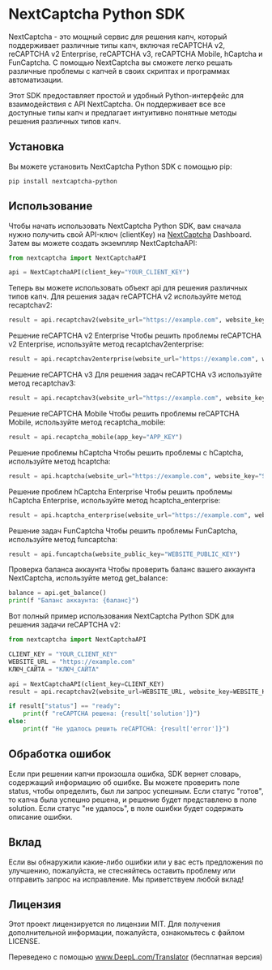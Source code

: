 # NextCaptcha Python SDK
NextCaptcha - это мощный сервис для решения капч, который поддерживает различные типы капч, включая reCAPTCHA v2,
reCAPTCHA v2 Enterprise, reCAPTCHA v3, reCAPTCHA Mobile, hCaptcha и FunCaptcha. С помощью NextCaptcha вы сможете легко
решать различные проблемы с капчей в своих скриптах и программах автоматизации.

Этот SDK предоставляет простой и удобный Python-интерфейс для взаимодействия с API NextCaptcha. Он поддерживает все
все доступные типы капч и предлагает интуитивно понятные методы решения различных типов капч.

## Установка

Вы можете установить NextCaptcha Python SDK с помощью pip:

```shell
pip install nextcaptcha-python
```

## Использование

Чтобы начать использовать NextCaptcha Python SDK, вам сначала нужно получить свой API-ключ (clientKey) на 
[NextCaptcha](https://dashboard.nextcaptcha.com) Dashboard. Затем вы можете создать экземпляр NextCaptchaAPI:

```python
from nextcaptcha import NextCaptchaAPI

api = NextCaptchaAPI(client_key="YOUR_CLIENT_KEY")
```

Теперь вы можете использовать объект api для решения различных типов капч.
Для решения задач reCAPTCHA v2 используйте метод recaptchav2:

```python
result = api.recaptchav2(website_url="https://example.com", website_key="SITE_KEY")
```

Решение reCAPTCHA v2 Enterprise
Чтобы решить проблемы reCAPTCHA v2 Enterprise, используйте метод recaptchav2enterprise:

```python
result = api.recaptchav2enterprise(website_url="https://example.com", website_key="SITE_KEY")
```

Решение reCAPTCHA v3
Для решения задач reCAPTCHA v3 используйте метод recaptchav3:

```python
result = api.recaptchav3(website_url="https://example.com", website_key="SITE_KEY")
```

Решение reCAPTCHA Mobile
Чтобы решить проблемы reCAPTCHA Mobile, используйте метод recaptcha_mobile:

```python
result = api.recaptcha_mobile(app_key="APP_KEY")
```

Решение проблемы hCaptcha
Чтобы решить проблемы с hCaptcha, используйте метод hcaptcha:

```python
result = api.hcaptcha(website_url="https://example.com", website_key="SITE_KEY")
```

Решение проблем hCaptcha Enterprise
Чтобы решить проблемы hCaptcha Enterprise, используйте метод hcaptcha_enterprise:

```python
result = api.hcaptcha_enterprise(website_url="https://example.com", website_key="SITE_KEY")
```

Решение задач FunCaptcha
Чтобы решить проблемы FunCaptcha, используйте метод funcaptcha:

```python
result = api.funcaptcha(website_public_key="WEBSITE_PUBLIC_KEY")
```

Проверка баланса аккаунта
Чтобы проверить баланс вашего аккаунта NextCaptcha, используйте метод get_balance:

```python
balance = api.get_balance()
print(f "Баланс аккаунта: {баланс}")
```

Вот полный пример использования NextCaptcha Python SDK для решения задачи reCAPTCHA v2:

```python
from nextcaptcha import NextCaptchaAPI

CLIENT_KEY = "YOUR_CLIENT_KEY"
WEBSITE_URL = "https://example.com"
КЛЮЧ_САЙТА = "КЛЮЧ_САЙТА"

api = NextCaptchaAPI(client_key=CLIENT_KEY)
result = api.recaptchav2(website_url=WEBSITE_URL, website_key=WEBSITE_KEY)

if result["status"] == "ready":
    print(f "reCAPTCHA решена: {result['solution']}")
else:
    print(f "Не удалось решить reCAPTCHA: {result['error']}")
```

## Обработка ошибок

Если при решении капчи произошла ошибка, SDK вернет словарь, содержащий информацию об ошибке. Вы можете
проверить поле status, чтобы определить, был ли запрос успешным. Если статус "готов", то капча была
успешно решена, и решение будет представлено в поле solution. Если статус "не удалось", в поле ошибки
будет содержать описание ошибки.

## Вклад

Если вы обнаружили какие-либо ошибки или у вас есть предложения по улучшению, пожалуйста, не стесняйтесь оставить проблему или отправить запрос на исправление. Мы
приветствуем любой вклад!

## Лицензия

Этот проект лицензируется по лицензии MIT. Для получения дополнительной информации, пожалуйста, ознакомьтесь с файлом LICENSE.




Переведено с помощью www.DeepL.com/Translator (бесплатная версия)
